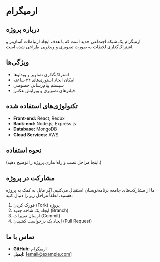 # ارمیگرام

## درباره پروژه
ارمیگرام یک شبکه اجتماعی جدید است که با هدف ایجاد ارتباطات آسان‌تر و اشتراک‌گذاری لحظات به صورت تصویری و ویدئویی طراحی شده است.

## ویژگی‌ها
- اشتراک‌گذاری تصاویر و ویدئوها
- امکان ایجاد استوری‌های ۲۴ ساعته
- سیستم پیام‌رسانی خصوصی
- فیلترهای تصویری و ویرایش عکس

## تکنولوژی‌های استفاده شده
- **Front-end:** React, Redux
- **Back-end:** Node.js, Express.js
- **Database:** MongoDB
- **Cloud Services:** AWS

## نحوه استفاده
(اینجا مراحل نصب و راه‌اندازی پروژه را توضیح دهید.)

## مشارکت در پروژه
ما از مشارکت‌های جامعه برنامه‌نویسان استقبال می‌کنیم. اگر مایل به کمک به پروژه هستید، لطفاً مراحل زیر را دنبال کنید:
1. فورک کردن (Fork) پروژه
2. ایجاد یک شاخه جدید (Branch)
3. ارسال تغییرات (Commit)
4. ایجاد یک درخواست کشیدن (Pull Request)

## تماس با ما
- **GitHub:** ارمیگرام
- **ایمیل:** [email@example.com]
